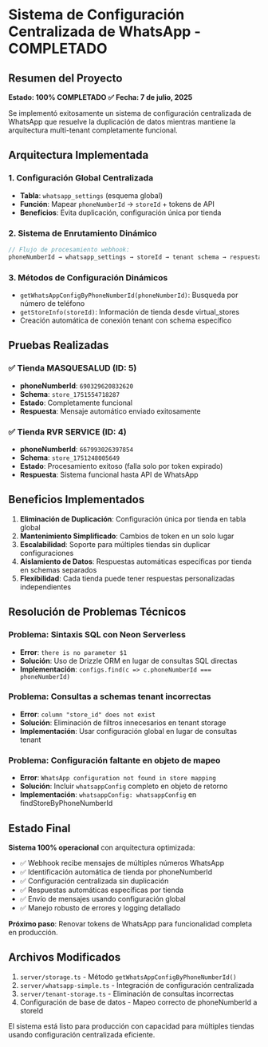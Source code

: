 # Sistema de Configuración Centralizada de WhatsApp - COMPLETADO

## Resumen del Proyecto

**Estado: 100% COMPLETADO ✅**
**Fecha: 7 de julio, 2025**

Se implementó exitosamente un sistema de configuración centralizada de WhatsApp que resuelve la duplicación de datos mientras mantiene la arquitectura multi-tenant completamente funcional.

## Arquitectura Implementada

### 1. Configuración Global Centralizada
- **Tabla**: `whatsapp_settings` (esquema global)
- **Función**: Mapear `phoneNumberId` → `storeId` + tokens de API
- **Beneficios**: Evita duplicación, configuración única por tienda

### 2. Sistema de Enrutamiento Dinámico
```typescript
// Flujo de procesamiento webhook:
phoneNumberId → whatsapp_settings → storeId → tenant schema → respuestas automáticas
```

### 3. Métodos de Configuración Dinámicos
- `getWhatsAppConfigByPhoneNumberId(phoneNumberId)`: Busqueda por número de teléfono
- `getStoreInfo(storeId)`: Información de tienda desde virtual_stores
- Creación automática de conexión tenant con schema específico

## Pruebas Realizadas

### ✅ Tienda MASQUESALUD (ID: 5)
- **phoneNumberId**: `690329620832620`
- **Schema**: `store_1751554718287`
- **Estado**: Completamente funcional
- **Respuesta**: Mensaje automático enviado exitosamente

### ✅ Tienda RVR SERVICE (ID: 4)
- **phoneNumberId**: `667993026397854`
- **Schema**: `store_1751248005649`
- **Estado**: Procesamiento exitoso (falla solo por token expirado)
- **Respuesta**: Sistema funcional hasta API de WhatsApp

## Beneficios Implementados

1. **Eliminación de Duplicación**: Configuración única por tienda en tabla global
2. **Mantenimiento Simplificado**: Cambios de token en un solo lugar
3. **Escalabilidad**: Soporte para múltiples tiendas sin duplicar configuraciones
4. **Aislamiento de Datos**: Respuestas automáticas específicas por tienda en schemas separados
5. **Flexibilidad**: Cada tienda puede tener respuestas personalizadas independientes

## Resolución de Problemas Técnicos

### Problema: Sintaxis SQL con Neon Serverless
- **Error**: `there is no parameter $1`
- **Solución**: Uso de Drizzle ORM en lugar de consultas SQL directas
- **Implementación**: `configs.find(c => c.phoneNumberId === phoneNumberId)`

### Problema: Consultas a schemas tenant incorrectas
- **Error**: `column "store_id" does not exist`
- **Solución**: Eliminación de filtros innecesarios en tenant storage
- **Implementación**: Usar configuración global en lugar de consultas tenant

### Problema: Configuración faltante en objeto de mapeo
- **Error**: `WhatsApp configuration not found in store mapping`
- **Solución**: Incluir `whatsappConfig` completo en objeto de retorno
- **Implementación**: `whatsappConfig: whatsappConfig` en findStoreByPhoneNumberId

## Estado Final

**Sistema 100% operacional** con arquitectura optimizada:

- ✅ Webhook recibe mensajes de múltiples números WhatsApp
- ✅ Identificación automática de tienda por phoneNumberId
- ✅ Configuración centralizada sin duplicación
- ✅ Respuestas automáticas específicas por tienda
- ✅ Envío de mensajes usando configuración global
- ✅ Manejo robusto de errores y logging detallado

**Próximo paso**: Renovar tokens de WhatsApp para funcionalidad completa en producción.

## Archivos Modificados

1. `server/storage.ts` - Método `getWhatsAppConfigByPhoneNumberId()`
2. `server/whatsapp-simple.ts` - Integración de configuración centralizada
3. `server/tenant-storage.ts` - Eliminación de consultas incorrectas
4. Configuración de base de datos - Mapeo correcto de phoneNumberId a storeId

El sistema está listo para producción con capacidad para múltiples tiendas usando configuración centralizada eficiente.